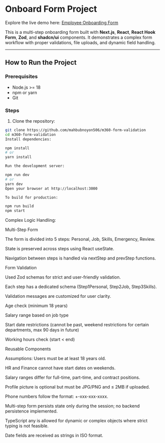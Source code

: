 # Onboard Form Project

Explore the live demo here: [Employee Onboarding Form](https://employee-onboarding-m360.netlify.app/)

This is a multi-step onboarding form built with **Next.js**, **React**, **React Hook Form**, **Zod**, and **shadcn/ui** components. It demonstrates a complex form workflow with proper validations, file uploads, and dynamic field handling.

---

## How to Run the Project

### Prerequisites

- Node.js >= 18
- npm or yarn
- Git

### Steps

1. Clone the repository:

```bash
git clone https://github.com/mahbubnoyon506/m360-form-validation
cd m360-form-validation
Install dependencies:

npm install
# or
yarn install

Run the development server:

npm run dev
# or
yarn dev
Open your browser at http://localhost:3000

To build for production:

npm run build
npm start
```

Complex Logic Handling:

Multi-Step Form

The form is divided into 5 steps: Personal, Job, Skills, Emergency, Review.

State is preserved across steps using React useState.

Navigation between steps is handled via nextStep and prevStep functions.

Form Validation

Used Zod schemas for strict and user-friendly validation.

Each step has a dedicated schema (Step1Personal, Step2Job, Step3Skills).

Validation messages are customized for user clarity.

Age check (minimum 18 years)

Salary range based on job type

Start date restrictions (cannot be past, weekend restrictions for certain departments, max 90 days in future)

Working hours check (start < end)

Reusable Components

Assumptions:
Users must be at least 18 years old.

HR and Finance cannot have start dates on weekends.

Salary ranges differ for full-time, part-time, and contract positions.

Profile picture is optional but must be JPG/PNG and ≤ 2MB if uploaded.

Phone numbers follow the format: +<country code>-xxx-xxx-xxxx.

Multi-step form persists state only during the session; no backend persistence implemented.

TypeScript any is allowed for dynamic or complex objects where strict typing is not feasible.

Date fields are received as strings in ISO format.
